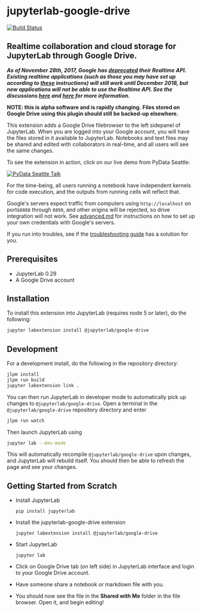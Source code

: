 # jupyterlab-google-drive

[![Build Status](https://travis-ci.org/jupyterlab/jupyterlab-google-drive.svg?branch=master)](https://travis-ci.org/jupyterlab/jupyterlab-google-drive)

## Realtime collaboration and cloud storage for JupyterLab through Google Drive.

***As of November 28th, 2017, Google has [deprecated](https://developers.google.com/google-apps/realtime/deprecation) their Realtime API.
Existing realtime applications (such as those you may have set up according to [these](docs/advanced.md) instructions) will still work until December 2018, but new applications will not be able to use the Realtime API.
See the discussions [here](https://github.com/jupyterlab/jupyterlab-google-drive/issues/108) and [here](docs/advanced.md#Realtime-API) for more information.***

**NOTE: this is alpha software and is rapidly changing.**
**Files stored on Google Drive using this plugin should still be backed-up elsewhere.**

This extension adds a Google Drive filebrowser to the left sidepanel of JupyterLab.
When you are logged into your Google account, you will have the
files stored in it available to JupyterLab.
Notebooks and text files may be shared and edited with collaborators
in real-time, and all users will see the same changes.

To see the extension in action, click on our live demo from PyData Seattle:

[![PyData Seattle Talk](http://img.youtube.com/vi/dSjvK-Z3o3U/0.jpg)](https://youtu.be/dSjvK-Z3o3U?t=13m17s)

For the time-being, all users running a notebook have independent kernels for
code execution, and the outputs from running cells will reflect that.

Google's servers expect traffic from computers using `http://localhost` on ports`8888` through `8899`,
and other origins will be rejected, so drive integration will not work.
See [advanced.md](docs/advanced.md) for instructions on how to set up your own credentials with Google's servers.

If you run into troubles, see if the [troubleshooting guide](docs/troubleshooting.md) has a solution for you.

## Prerequisites

* JupyterLab 0.29
* A Google Drive account

## Installation

To install this extension into JupyterLab (requires node 5 or later), do the following:

```bash
jupyter labextension install @jupyterlab/google-drive
```

## Development

For a development install, do the following in the repository directory:

```bash
jlpm install
jlpm run build
jupyter labextension link .
```

You can then run JupyterLab in developer mode to automatically pick up changes to `@jupyterlab/google-drive`.
Open a terminal in the `@jupyterlab/google-drive` repository directory and enter
```bash
jlpm run watch
```
Then launch JupyterLab using
```bash
jupyter lab --dev-mode
```
This will automatically recompile `@jupyterlab/google-drive` upon changes,
and JupyterLab will rebuild itself. You should then be able to refresh the
page and see your changes.

## Getting Started from Scratch

- Install JupyterLab

   ```
   pip install jupyterlab
   ```

- Install the jupyterlab-google-drive extension

   ```
   jupyter labextension install @jupyterlab/google-drive
   ```

- Start JupyterLab

   ```
   jupyter lab
   ```

- Click on Google Drive tab (on left side) in JupyterLab interface and login to
  your Google Drive account.

- Have someone share a notebook or markdown file with you.

- You should now see the file in the **Shared with Me** folder in the file browser.
  Open it, and begin editing!
